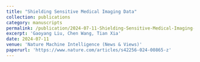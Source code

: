 ```yaml
---
title: "Shielding Sensitive Medical Imaging Data"
collection: publications
category: manuscripts
permalink: /publication/2024-07-11-Shielding-Sensitive-Medical-Imaging-Data
excerpt: 'Gaoyang Liu, Chen Wang, Tian Xia'
date: 2024-07-11
venue: 'Nature Machine Intelligence (News & Views)'
paperurl: 'https://www.nature.com/articles/s42256-024-00865-z'
---
```

